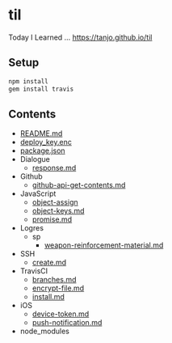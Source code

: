 # til
Today I Learned … https://tanjo.github.io/til
## Setup
```sh
npm install
gem install travis
```
## Contents
- [README.md](./README.md)
- [deploy_key.enc](./deploy_key.enc)
- [package.json](./package.json)
- Dialogue
  - [response.md](./Dialogue/response.md)
- Github
  - [github-api-get-contents.md](./Github/github-api-get-contents.md)
- JavaScript
  - [object-assign](./JavaScript/object-assign)
  - [object-keys.md](./JavaScript/object-keys.md)
  - [promise.md](./JavaScript/promise.md)
- Logres
  - sp
    - [weapon-reinforcement-material.md](./Logres/sp/weapon-reinforcement-material.md)
- SSH
  - [create.md](./SSH/create.md)
- TravisCI
  - [branches.md](./TravisCI/branches.md)
  - [encrypt-file.md](./TravisCI/encrypt-file.md)
  - [install.md](./TravisCI/install.md)
- iOS
  - [device-token.md](./iOS/device-token.md)
  - [push-notification.md](./iOS/push-notification.md)
- node_modules
